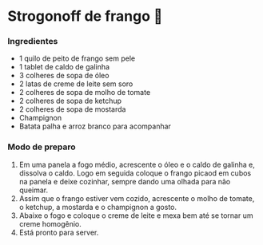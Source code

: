 # Strogonoff de frango :chicken:
### Ingredientes
- 1 quilo de peito de frango sem pele
- 1 tablet de caldo de galinha
- 3 colheres de sopa de óleo
- 2 latas de creme de leite sem soro
- 2 colheres de sopa de molho de tomate
- 2 colheres de sopa de ketchup
- 2 colheres de sopa de mostarda
- Champignon
- Batata palha e arroz branco para acompanhar
### Modo de preparo
1. Em uma panela a fogo médio, acrescente o óleo e o caldo de galinha e, dissolva o caldo. Logo em seguida coloque o frango picaod em cubos na panela e deixe cozinhar, sempre dando uma olhada para não queimar.
2. Assim que o frango estiver vem cozido, acrescente o molho de tomate, o ketchup, a mostarda e o champignon a gosto.
3. Abaixe o fogo e coloque o creme de leite e mexa bem até se tornar um creme homogênio.
4. Está pronto para server.
